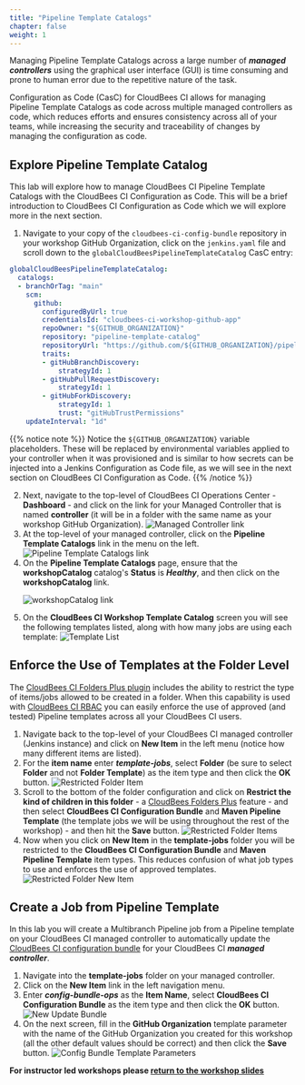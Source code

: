 ```yaml
---
title: "Pipeline Template Catalogs"
chapter: false
weight: 1
---
```


Managing Pipeline Template Catalogs across a large number of ***managed controllers*** using the graphical user interface (GUI) is time consuming and prone to human error due to the repetitive nature of the task.

Configuration as Code (CasC) for CloudBees CI allows for managing Pipeline Template Catalogs as code across multiple managed controllers as code, which reduces efforts and ensures consistency across all of your teams, while increasing the security and traceability of changes by managing the configuration as code.


## Explore Pipeline Template Catalog
This lab will explore how to manage CloudBees CI Pipeline Template Catalogs with the CloudBees CI Configuration as Code. This will be a brief introduction to CloudBees CI Configuration as Code which we will explore more in the next section.

1. Navigate to your copy of the `cloudbees-ci-config-bundle` repository in your workshop GitHub Organization, click on the `jenkins.yaml` file and scroll down to the `globalCloudBeesPipelineTemplateCatalog` CasC entry:

```yaml
globalCloudBeesPipelineTemplateCatalog:
  catalogs:
  - branchOrTag: "main"
    scm:
      github:
        configuredByUrl: true
        credentialsId: "cloudbees-ci-workshop-github-app"
        repoOwner: "${GITHUB_ORGANIZATION}"
        repository: "pipeline-template-catalog"
        repositoryUrl: "https://github.com/${GITHUB_ORGANIZATION}/pipeline-template-catalog.git"
        traits:
        - gitHubBranchDiscovery:
            strategyId: 1
        - gitHubPullRequestDiscovery:
            strategyId: 1
        - gitHubForkDiscovery:
            strategyId: 1
            trust: "gitHubTrustPermissions"
    updateInterval: "1d"
```

{{% notice note %}}
Notice the `${GITHUB_ORGANIZATION}` variable placeholders. These will be replaced by environmental variables applied to your controller when it was provisioned and is similar to how secrets can be injected into a Jenkins Configuration as Code file, as we will see in the next section on CloudBees CI Configuration as Code.
{{% /notice %}}

2. Next, navigate to the top-level of CloudBees CI Operations Center - **Dashboard** - and click on the link for your Managed Controller that is named **controller** (it will be in a folder with the same name as your workshop GitHub Organization). ![Managed Controller link](managed-controller-link.png?width=60pc)
3. At the top-level of your managed controller, click on the **Pipeline Template Catalogs** link in the menu on the left. ![Pipeline Template Catalogs link](catalog-link.png?width=40pc)
4. On the **Pipeline Template Catalogs** page, ensure that the **workshopCatalog** catalog's **Status** is ***Healthy***, and then click on the **workshopCatalog** link. <p>![workshopCatalog link](workshopcatalog-link.png?width=50pc)
5.  On the **CloudBees CI Workshop Template Catalog** screen you will see the following templates listed, along with how many jobs are using each template: ![Template List](workshop-template-list.png?width=50pc)

## Enforce the Use of Templates at the Folder Level
The [CloudBees CI Folders Plus plugin](https://docs.cloudbees.com/docs/cloudbees-ci/latest/cloud-secure-guide/folders-plus) includes the ability to restrict the type of items/jobs allowed to be created in a folder. When this capability is used with [CloudBees CI RBAC](https://docs.beescloud.com/docs/cloudbees-ci/latest/cloud-secure-guide/rbac) you can easily enforce the use of approved (and tested) Pipeline templates across all your CloudBees CI users.

1. Navigate back to the top-level of your CloudBees CI managed controller (Jenkins instance) and click on **New Item** in the left menu (notice how many different items are listed).
2. For the **item name** enter ***template-jobs***, select **Folder** (be sure to select **Folder** and not **Folder Template**) as the item type and then click the **OK** button. ![Restricted Folder Item](new-folder-click.png?width=50pc)
3. Scroll to the bottom of the folder configuration and click on **Restrict the kind of children in this folder** - a [CloudBees Folders Plus](https://docs.cloudbees.com/docs/cloudbees-core/latest/cloud-secure-guide/folders-plus) feature - and then select **CloudBees CI Configuration Bundle** and **Maven Pipeline Template** (the template jobs we will be using throughout the rest of the workshop) - and then hit the **Save** button. ![Restricted Folder Items](restricted-items-check.png?width=40pc)
4. Now when you click on **New Item** in the **template-jobs** folder you will be restricted to the **CloudBees CI Configuration Bundle** and **Maven Pipeline Template** item types. This reduces confusion of what job types to use and enforces the use of approved templates. ![Restricted Folder New Item](restricted-folder-new-item.png?width=30pc)

## Create a Job from Pipeline Template

In this lab you will create a Multibranch Pipeline job from a Pipeline template on your CloudBees CI managed controller to automatically update the [CloudBees CI configuration bundle](https://docs.cloudbees.com/docs/cloudbees-ci/latest/cloud-admin-guide/ci-casc-modern#_creating_a_configuration_bundle) for your CloudBees CI ***managed controller***.

1. Navigate into the **template-jobs** folder on your managed controller.
2. Click on the **New Item** link in the left navigation menu.
3. Enter ***config-bundle-ops*** as the **Item Name**, select **CloudBees CI Configuration Bundle** as the item type and then click the **OK** button. ![New Update Bundle](new-bundle-template-job.png?width=50pc)
4. On the next screen, fill in the **GitHub Organization** template parameter with the name of the GitHub Organization you created for this workshop (all the other default values should be correct) and then click the **Save** button. ![Config Bundle Template Parameters](bundle-template-params.png?width=50pc) 

**For instructor led workshops please <a href="https://cloudbees-days.github.io/cloudbees-field-workshops/cloudbees-ci/#pipeline-template-catalog-overview">return to the workshop slides</a>**   

